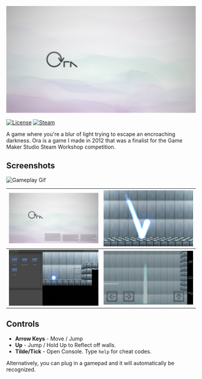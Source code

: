 ![Ora Logo](screenshots/cover.jpg)

[![License][license-img]][license-url]
[![Steam][steam-img]][steam-url]

A game where you're a blur of light trying to escape an encroaching darkness. Ora is a game I made in 2012 that was a finalist for the Game Maker Studio Steam Workshop competition.

## Screenshots

![Gameplay Gif](screenshots/gameplay-animation.gif)

| ![Main Menu](screenshots/menu.png) |  ![Gameplay](screenshots/gameplay.png)  |
| :--------------------------------: | :-------------------------------------: |
| ![Editor](screenshots/editor.png)  | ![Android App](screenshots/android.png) |

## Controls

- **Arrow Keys** - Move / Jump
- **Up** - Jump / Hold Up to Reflect off walls.
- **Tilde/Tick** - Open Console. Type `help` for cheat codes.

Alternatively, you can plug in a gamepad and it will automatically be recognized.

[license-img]: http://img.shields.io/:license-mit-blue.svg?style=flat-square
[license-url]: https://opensource.org/licenses/MIT
[steam-url]: https://steamcommunity.com/sharedfiles/filedetails/?id=101432890&tscn=1350763601
[steam-img]: https://img.shields.io/badge/steam-workshop-2a2a2a.svg?style=flat-square
